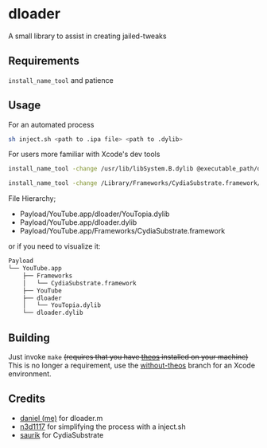 # dloader
A small library to assist in creating jailed-tweaks

## Requirements
`install_name_tool` and patience

## Usage
For an automated process
```bash
sh inject.sh <path to .ipa file> <path to .dylib>
```
For users more familiar with Xcode's dev tools
```bash
install_name_tool -change /usr/lib/libSystem.B.dylib @executable_path/dloader.dylib "YouTube"

install_name_tool -change /Library/Frameworks/CydiaSubstrate.framework/CydiaSubstrate @rpath/CydiaSubstrate.framework/CydiaSubstrate "YouTopia.dylib"
```
File Hierarchy;

- Payload/YouTube.app/dloader/YouTopia.dylib
- Payload/YouTube.app/dloader.dylib
- Payload/YouTube.app/Frameworks/CydiaSubstrate.framework

or if you need to visualize it: 

```bash
Payload
└── YouTube.app
    ├── Frameworks
    │   └── CydiaSubstrate.framework
    ├── YouTube
    ├── dloader
    │   └── YouTopia.dylib
    └── dloader.dylib
```

## Building
Just invoke `make` ~~(requires that you have [theos](https://github.com/theos/theos/wiki/Installation) installed on your machine)~~ This is no longer a requirement, use the [without-theos](https://github.com/dlevi309/dloader/tree/without-theos) branch for an Xcode environment. 

## Credits 
- [daniel (me)](https://twitter.com/insan1d) for dloader.m
- [n3d1117](https://github.com/n3d1117) for simplifying the process with a inject.sh
- [saurik](https://twitter.com/saurik) for CydiaSubstrate

